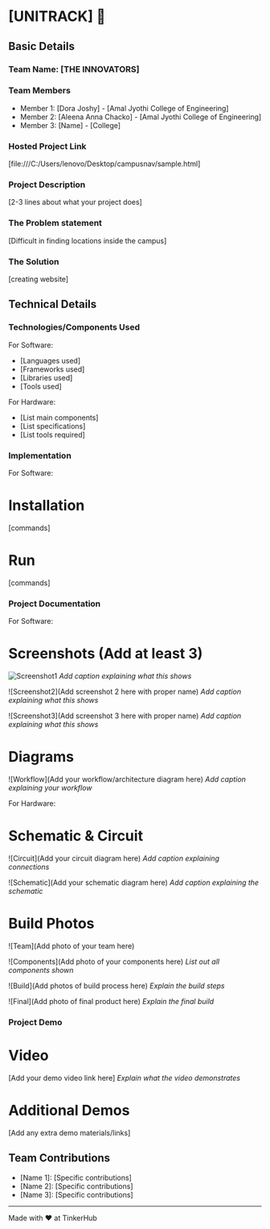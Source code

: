 # [UNITRACK] 🎯


## Basic Details
### Team Name: [THE INNOVATORS]


### Team Members
- Member 1: [Dora Joshy] - [Amal Jyothi College of Engineering]
- Member 2: [Aleena Anna Chacko] - [Amal Jyothi College of Engineering]
- Member 3: [Name] - [College]

### Hosted Project Link
[file:///C:/Users/lenovo/Desktop/campusnav/sample.html]

### Project Description
[2-3 lines about what your project does]

### The Problem statement
[Difficult in finding locations inside the campus]

### The Solution
[creating website]

## Technical Details
### Technologies/Components Used
For Software:
- [Languages used]
- [Frameworks used]
- [Libraries used]
- [Tools used]

For Hardware:
- [List main components]
- [List specifications]
- [List tools required]

### Implementation
For Software:
# Installation
[commands]

# Run
[commands]

### Project Documentation
For Software:

# Screenshots (Add at least 3)
![Screenshot1]('./campusnav1.png')
*Add caption explaining what this shows*

![Screenshot2](Add screenshot 2 here with proper name)
*Add caption explaining what this shows*

![Screenshot3](Add screenshot 3 here with proper name)
*Add caption explaining what this shows*

# Diagrams
![Workflow](Add your workflow/architecture diagram here)
*Add caption explaining your workflow*

For Hardware:

# Schematic & Circuit
![Circuit](Add your circuit diagram here)
*Add caption explaining connections*

![Schematic](Add your schematic diagram here)
*Add caption explaining the schematic*

# Build Photos
![Team](Add photo of your team here)


![Components](Add photo of your components here)
*List out all components shown*

![Build](Add photos of build process here)
*Explain the build steps*

![Final](Add photo of final product here)
*Explain the final build*

### Project Demo
# Video
[Add your demo video link here]
*Explain what the video demonstrates*

# Additional Demos
[Add any extra demo materials/links]

## Team Contributions
- [Name 1]: [Specific contributions]
- [Name 2]: [Specific contributions]
- [Name 3]: [Specific contributions]

---
Made with ❤️ at TinkerHub
